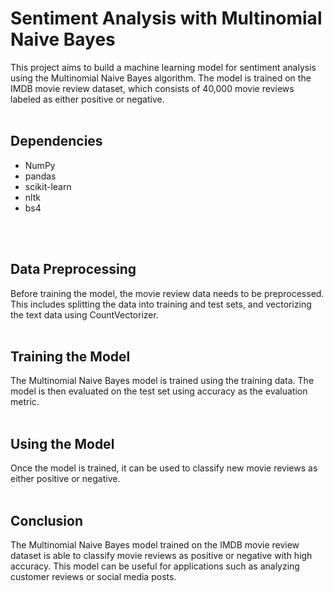 <h1><b>
Sentiment Analysis with Multinomial Naive Bayes
</b></h1>
This project aims to build a machine learning model for sentiment analysis using the Multinomial Naive Bayes algorithm. The model is trained on the IMDB movie review dataset, which consists of 40,000 movie reviews labeled as either positive or negative.
<br>
<br>
<h2>Dependencies</h2>

- NumPy 
- pandas
- scikit-learn
- nltk
- bs4
<br>
<br>
<h2> Data Preprocessing </h2>
Before training the model, the movie review data needs to be preprocessed. This includes splitting the data into training and test sets, and vectorizing the text data using CountVectorizer.
<br>
<br>
<h2> Training the Model </h2>
The Multinomial Naive Bayes model is trained using the training data. The model is then evaluated on the test set using accuracy as the evaluation metric.
<br>
<br>
<h2> Using the Model </h2>
Once the model is trained, it can be used to classify new movie reviews as either positive or negative.
<br>
<br>
<h2> Conclusion </h2>
The Multinomial Naive Bayes model trained on the IMDB movie review dataset is able to classify movie reviews as positive or negative with high accuracy. This model can be useful for applications such as analyzing customer reviews or social media posts.